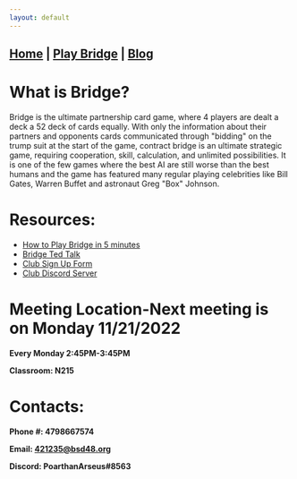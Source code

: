 ```yaml
---
layout: default
---
```


## [Home](./index.html) | [Play Bridge](./play.html) | [Blog](./blog.html)

# What is Bridge?

Bridge is the ultimate partnership card game, where 4 players are dealt a deck a 52 deck of cards equally. With only the information about their partners and opponents cards communicated through "bidding" on the trump suit at the start of the game, contract bridge is an ultimate strategic game, requiring cooperation, skill, calculation, and unlimited possibilities. It is one of the few games where the best AI are still worse than the best humans and the game has featured many regular playing celebrities like Bill Gates, Warren Buffet and astronaut Greg "Box" Johnson. 

# Resources:
* [How to Play Bridge in 5 minutes](https://www.youtube.com/watch?v=Arq3t0iHfPE)
* [Bridge Ted Talk](https://www.ted.com/talks/sunil_varghese_bridge_the_ultimate_mind_game)
* [Club Sign Up Form](https://forms.gle/wTz2qe4XVz2j26Aa6)
* [Club Discord Server](https://discord.gg/Wnnw7rhwpJ)


# Meeting Location-Next meeting is on Monday 11/21/2022
**Every Monday 2:45PM-3:45PM**

**Classroom: N215**

# Contacts:
**Phone #: 4798667574**

**Email: 421235@bsd48.org**

**Discord: PoarthanArseus#8563**

